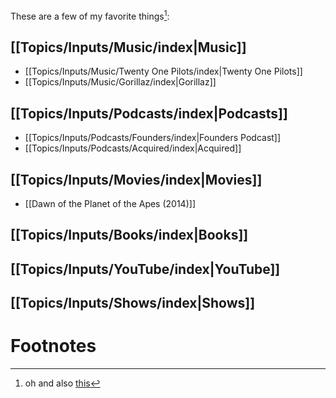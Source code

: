 These are a few of my favorite things[^1]:

## [[Topics/Inputs/Music/index|Music]]
- [[Topics/Inputs/Music/Twenty One Pilots/index|Twenty One Pilots]] 
- [[Topics/Inputs/Music/Gorillaz/index|Gorillaz]] 
## [[Topics/Inputs/Podcasts/index|Podcasts]]
- [[Topics/Inputs/Podcasts/Founders/index|Founders Podcast]]
- [[Topics/Inputs/Podcasts/Acquired/index|Acquired]] 

## [[Topics/Inputs/Movies/index|Movies]]
- [[Dawn of the Planet of the Apes (2014)]]
## [[Topics/Inputs/Books/index|Books]]

## [[Topics/Inputs/YouTube/index|YouTube]] 

## [[Topics/Inputs/Shows/index|Shows]] 

# Footnotes

[^1]: oh and also [this](https://www.youtube.com/watch?v=oLmfSuXNDOk)